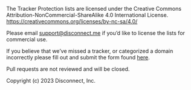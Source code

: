 The Tracker Protection lists are licensed under the Creative Commons Attribution-NonCommercial-ShareAlike 4.0 International License. https://creativecommons.org/licenses/by-nc-sa/4.0/ 

Please email support@disconnect.me if you’d like to license the lists for commercial use. 

If you believe that we’ve missed a tracker, or categorized a domain incorrectly please fill out and submit the form found [here](https://github.com/disconnectme/disconnect-tracking-protection/blob/master/Submissions%20and%20appeals.md).

Pull requests are not reviewed and will be closed.

Copyright (c) 2023 Disconnect, Inc.
